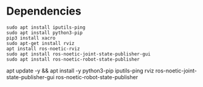 # Dependencies

    sudo apt install iputils-ping
    sudo apt install python3-pip
    pip3 install xacro
    sudo apt-get install rviz
    apt install ros-noetic-rviz
    sudo apt install ros-noetic-joint-state-publisher-gui 
    sudo apt install ros-noetic-robot-state-publisher


apt update -y && apt install -y python3-pip iputils-ping rviz ros-noetic-joint-state-publisher-gui  ros-noetic-robot-state-publisher